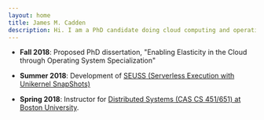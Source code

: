 ```yaml
---
layout: home
title: James M. Cadden 
description: Hi. I am a PhD candidate doing cloud computing and operating system research at Boston University.
---
```


- **Fall 2018**: Proposed PhD dissertation, "Enabling Elasticity in the Cloud through Operating System Specialization"

- **Summer 2018**: Development of [SEUSS (Serverless Execution with Unikernel SnapShots)](https://github.com/sesa/seuss)

- **Spring 2018**: Instructor for [Distributed Systems (CAS CS 451/651) at Boston University](cs451).

